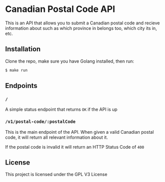 # Canadian Postal Code API

This is an API that allows you to submit a Canadian postal code and recieve information about such as which province in belongs too, which city its in, etc.

## Installation

Clone the repo, make sure you have Golang installed, then run:

```bash
$ make run
```

## Endpoints

### `/`

A simple status endpoint that returns `OK` if the API is up

### `/v1/postal-code/:postalCode`

This is the main endpoint of the API. When given a valid Canadian postal code, it will return all relevant information about it.

If the postal code is invalid it will return an HTTP Status Code of `400`

## License

This project is licensed under the GPL V3 License
